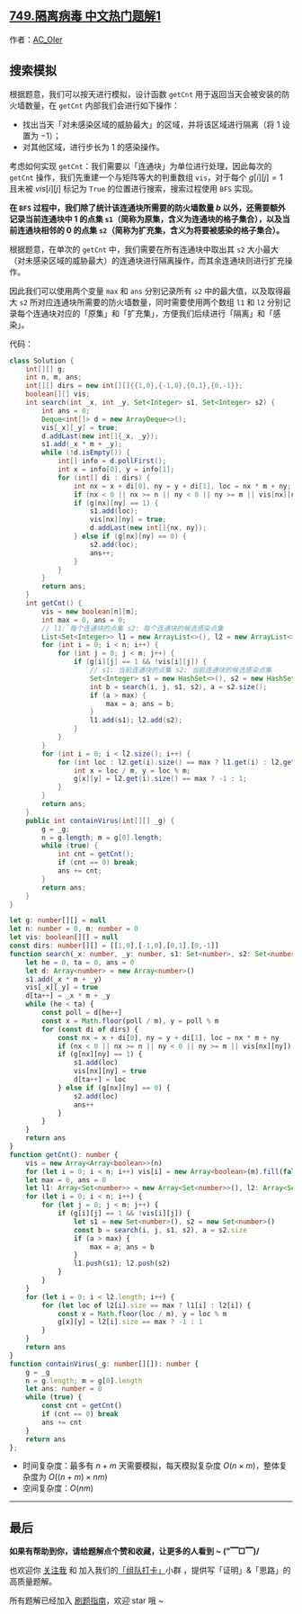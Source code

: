 ## [749.隔离病毒 中文热门题解1](https://leetcode.cn/problems/contain-virus/solutions/100000/by-ac_oier-l9ya)

作者：[AC_OIer](https://leetcode.cn/u/AC_OIer)

## 搜索模拟

根据题意，我们可以按天进行模拟，设计函数 `getCnt` 用于返回当天会被安装的防火墙数量，在 `getCnt` 内部我们会进行如下操作：

* 找出当天「对未感染区域的威胁最大」的区域，并将该区域进行隔离（将 $1$ 设置为 $-1$）；
* 对其他区域，进行步长为 $1$ 的感染操作。

考虑如何实现 `getCnt`：我们需要以「连通块」为单位进行处理，因此每次的 `getCnt` 操作，我们先重建一个与矩阵等大的判重数组 `vis`，对于每个 $g[i][j] = 1$ 且未被 $vis[i][j]$ 标记为 `True` 的位置进行搜索，搜索过程使用 `BFS` 实现。

**在 `BFS` 过程中，我们除了统计该连通块所需要的防火墙数量 $b$ 以外，还需要额外记录当前连通块中 $1$ 的点集 `s1`（简称为原集，含义为连通块的格子集合），以及当前连通块相邻的 $0$ 的点集 `s2`（简称为扩充集，含义为将要被感染的格子集合）。**

根据题意，在单次的 `getCnt` 中，我们需要在所有连通块中取出其 `s2` 大小最大（对未感染区域的威胁最大）的连通块进行隔离操作，而其余连通块则进行扩充操作。

因此我们可以使用两个变量 `max` 和 `ans` 分别记录所有 `s2` 中的最大值，以及取得最大 `s2` 所对应连通块所需要的防火墙数量，同时需要使用两个数组 `l1` 和 `l2` 分别记录每个连通块对应的「原集」和「扩充集」，方便我们后续进行「隔离」和「感染」。

代码：
```Java []
class Solution {
    int[][] g;
    int n, m, ans;
    int[][] dirs = new int[][]{{1,0},{-1,0},{0,1},{0,-1}};
    boolean[][] vis;
    int search(int _x, int _y, Set<Integer> s1, Set<Integer> s2) {
        int ans = 0;
        Deque<int[]> d = new ArrayDeque<>();
        vis[_x][_y] = true;
        d.addLast(new int[]{_x, _y});
        s1.add(_x * m + _y);
        while (!d.isEmpty()) {
            int[] info = d.pollFirst();
            int x = info[0], y = info[1];
            for (int[] di : dirs) {
                int nx = x + di[0], ny = y + di[1], loc = nx * m + ny;
                if (nx < 0 || nx >= n || ny < 0 || ny >= m || vis[nx][ny]) continue;
                if (g[nx][ny] == 1) {
                    s1.add(loc);
                    vis[nx][ny] = true;
                    d.addLast(new int[]{nx, ny});
                } else if (g[nx][ny] == 0) {
                    s2.add(loc);
                    ans++;
                }
            }
        }
        return ans;
    }
    int getCnt() {
        vis = new boolean[n][m];
        int max = 0, ans = 0;
        // l1: 每个连通块的点集 s2: 每个连通块的候选感染点集
        List<Set<Integer>> l1 = new ArrayList<>(), l2 = new ArrayList<>();
        for (int i = 0; i < n; i++) {
            for (int j = 0; j < m; j++) {
                if (g[i][j] == 1 && !vis[i][j]) {
                    // s1: 当前连通块的点集 s2: 当前连通块的候选感染点集
                    Set<Integer> s1 = new HashSet<>(), s2 = new HashSet<>();
                    int b = search(i, j, s1, s2), a = s2.size();
                    if (a > max) {
                        max = a; ans = b;
                    }
                    l1.add(s1); l2.add(s2);
                }
            }
        }
        for (int i = 0; i < l2.size(); i++) {
            for (int loc : l2.get(i).size() == max ? l1.get(i) : l2.get(i)) {
                int x = loc / m, y = loc % m;
                g[x][y] = l2.get(i).size() == max ? -1 : 1;
            }
        }
        return ans;
    }
    public int containVirus(int[][] _g) {
        g = _g;
        n = g.length; m = g[0].length;
        while (true) {
            int cnt = getCnt();
            if (cnt == 0) break;
            ans += cnt;
        }
        return ans;
    }
}
```
```TypeScript []
let g: number[][] = null
let n: number = 0, m: number = 0
let vis: boolean[][] = null
const dirs: number[][] = [[1,0],[-1,0],[0,1],[0,-1]]
function search(_x: number, _y: number, s1: Set<number>, s2: Set<number>): number {
    let he = 0, ta = 0, ans = 0
    let d: Array<number> = new Array<number>()
    s1.add(_x * m + _y)
    vis[_x][_y] = true
    d[ta++] = _x * m + _y
    while (he < ta) {
        const poll = d[he++]
        const x = Math.floor(poll / m), y = poll % m
        for (const di of dirs) {
            const nx = x + di[0], ny = y + di[1], loc = nx * m + ny
            if (nx < 0 || nx >= n || ny < 0 || ny >= m || vis[nx][ny]) continue
            if (g[nx][ny] == 1) {
                s1.add(loc)
                vis[nx][ny] = true
                d[ta++] = loc
            } else if (g[nx][ny] == 0) {
                s2.add(loc)
                ans++
            }
        }
    }
    return ans
}
function getCnt(): number {
    vis = new Array<Array<boolean>>(n)
    for (let i = 0; i < n; i++) vis[i] = new Array<boolean>(m).fill(false)
    let max = 0, ans = 0
    let l1: Array<Set<number>> = new Array<Set<number>>(), l2: Array<Set<number>> = new Array<Set<number>>()
    for (let i = 0; i < n; i++) {
        for (let j = 0; j < m; j++) {
            if (g[i][j] == 1 && !vis[i][j]) {
                let s1 = new Set<number>(), s2 = new Set<number>()
                const b = search(i, j, s1, s2), a = s2.size
                if (a > max) {
                    max = a; ans = b
                }
                l1.push(s1); l2.push(s2)
            }
        }
    }
    for (let i = 0; i < l2.length; i++) {
        for (let loc of l2[i].size == max ? l1[i] : l2[i]) {
            const x = Math.floor(loc / m), y = loc % m
            g[x][y] = l2[i].size == max ? -1 : 1
        }
    }
    return ans
}
function containVirus(_g: number[][]): number {
    g = _g
    n = g.length; m = g[0].length
    let ans: number = 0
    while (true) {
        const cnt = getCnt()
        if (cnt == 0) break
        ans += cnt
    }
    return ans
};
```
* 时间复杂度：最多有 $n + m$ 天需要模拟，每天模拟复杂度 $O(n \times m)$，整体复杂度为 $O((n + m) \times nm)$
* 空间复杂度：$O(nm)$

---

## 最后

**如果有帮助到你，请给题解点个赞和收藏，让更多的人看到 ~ ("▔□▔)/**

也欢迎你 [关注我](https://acoier.com/oimg/gzh-qrcode.webp) 和 加入我们的[「组队打卡」](https://leetcode-cn.com/u/ac_oier/)小群 ，提供写「证明」&「思路」的高质量题解。

所有题解已经加入 [刷题指南](https://github.com/SharingSource/LogicStack-LeetCode/wiki)，欢迎 star 哦 ~